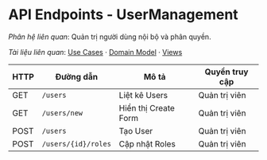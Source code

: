 # API Endpoints - UserManagement

*Phân hệ liên quan*: Quản trị người dùng nội bộ và phân quyền.

*Tài liệu liên quan*: [Use Cases](../../Domain/UserManagement/UseCases.md) · [Domain Model](../../Domain/UserManagement/DomainModel.mmd) · [Views](../../Domain/UserManagement/Views.md)

| HTTP | Đường dẫn | Mô tả | Quyền truy cập |
| --- | --- | --- | --- |
| GET | `/users` | Liệt kê Users | Quản trị viên |
| GET | `/users/new` | Hiển thị Create Form | Quản trị viên |
| POST | `/users` | Tạo User | Quản trị viên |
| POST | `/users/{id}/roles` | Cập nhật Roles | Quản trị viên |
